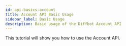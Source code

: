 ```yaml
---
id: api-basics-account
title: Account API Basic Usage
sidebar_label: Basic Usage
description: Basic usage of the Diffbot Account API
---
```


This tutorial will show you how to use the Account API.